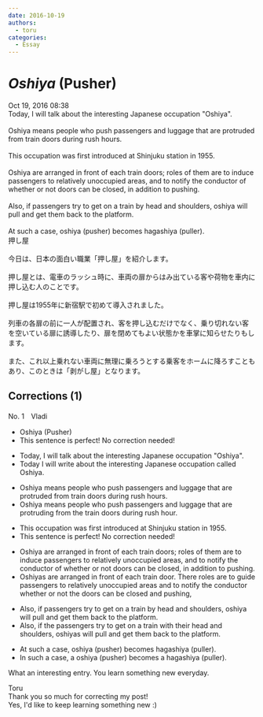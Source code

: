 ```yaml
---
date: 2016-10-19
authors:
  - toru
categories:
  - Essay
---
```


<h1 id="subject_show"><strong><em>Oshiya</strong></em> (Pusher)</h1>
<div class="date">Oct 19, 2016 08:38</div>
<div id="post"><div id="body_show_ori">
Today, I will talk about the interesting Japanese occupation "Oshiya".<br/><br/>Oshiya means people who push passengers and luggage that are protruded from train doors during rush hours.<br/><br/>This occupation was first introduced at Shinjuku station in 1955.<br/><br/>Oshiya are arranged in front of each train doors; roles of them are to induce passengers to relatively unoccupied areas, and to notify the conductor of whether or not doors can be closed, in addition to pushing.<br/><br/>Also, if passengers try to get on a train by head and shoulders, oshiya will pull and get them back to the platform.<br/><br/>At such a case, oshiya (pusher) becomes hagashiya (puller).
</div></div>

<!-- more -->

<div id="post_ja"><div id="body_show_mo">
押し屋<br/><br/>今日は、日本の面白い職業「押し屋」を紹介します。<br/><br/>押し屋とは、電車のラッシュ時に、車両の扉からはみ出ている客や荷物を車内に押し込む人のことです。<br/><br/>押し屋は1955年に新宿駅で初めて導入されました。<br/><br/>列車の各扉の前に一人が配置され、客を押し込むだけでなく、乗り切れない客を空いている扉に誘導したり、扉を閉めてもよい状態かを車掌に知らせたりもします。<br/><br/>また、これ以上乗れない車両に無理に乗ろうとする乗客をホームに降ろすこともあり、このときは「剥がし屋」となります。
</div></div>

## Corrections (1)
<div id="block"><div class="first_name"> No. 1　<span class="just_name">Vladi</span></div><div id="block2">
<ul class="correction_field">
<li class="incorrect">Oshiya (Pusher)</li>
<li class="corrected perfect">This sentence is perfect! No correction needed!</li>
</ul>
<ul class="correction_field">
<li class="incorrect">Today, I will talk about the interesting Japanese occupation "Oshiya".</li>
<li class="corrected correct">
Today I will write about the interesting Japanese occupation called Oshiya.
</li>
</ul>
<ul class="correction_field">
<li class="incorrect">Oshiya means people who push passengers and luggage that are protruded from train doors during rush hours.</li>
<li class="corrected correct">
Oshiya means people who push passengers and luggage that are protruding from the train doors during rush hour.
</li>
</ul>
<ul class="correction_field">
<li class="incorrect">This occupation was first introduced at Shinjuku station in 1955.</li>
<li class="corrected perfect">This sentence is perfect! No correction needed!</li>
</ul>
<ul class="correction_field">
<li class="incorrect">Oshiya are arranged in front of each train doors; roles of them are to induce passengers to relatively unoccupied areas, and to notify the conductor of whether or not doors can be closed, in addition to pushing.</li>
<li class="corrected correct">
Oshiyas are arranged in front of each train door. There roles are to guide passengers to relatively unoccupied areas and to notify the conductor whether or not the doors can be closed and pushing, 
</li>
</ul>
<ul class="correction_field">
<li class="incorrect">Also, if passengers try to get on a train by head and shoulders, oshiya will pull and get them back to the platform.</li>
<li class="corrected correct">
Also, if the passengers try to get on a train with their head and shoulders, oshiyas will pull and get them back to the platform.
</li>
</ul>
<ul class="correction_field">
<li class="incorrect">At such a case, oshiya (pusher) becomes hagashiya (puller).</li>
<li class="corrected correct">
In such a case, a oshiya (pusher) becomes a hagashiya (puller).
</li>
</ul>
<p class="comment_small">
 What an interesting entry. You learn something new everyday.
</p>

</div><div class="name"><span class="just_name">Toru</span><br>
Thank you so much for correcting my post!<br/>Yes, I'd like to keep learning something new  :)
</div>
</div>
